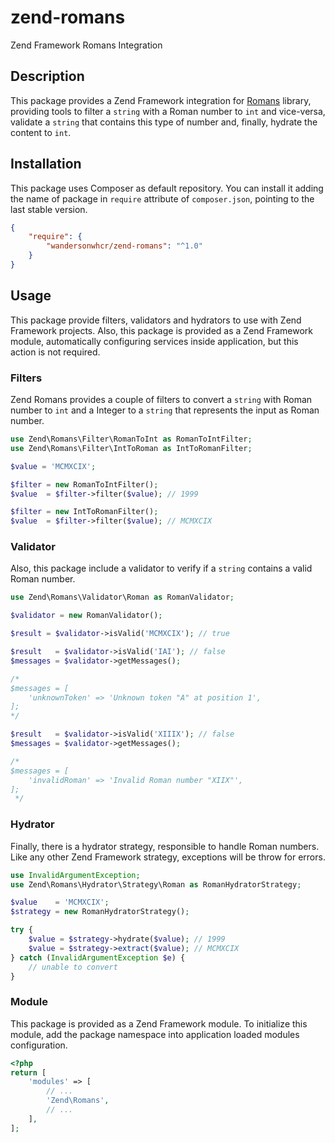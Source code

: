 # zend-romans

Zend Framework Romans Integration

## Description

This package provides a Zend Framework integration for
[Romans](https://github.com/wandersonwhcr/romans) library, providing tools to
filter a `string` with a Roman number to `int` and vice-versa, validate a
`string` that contains this type of number and, finally, hydrate the content to
`int`.

## Installation

This package uses Composer as default repository. You can install it adding the
name of package in `require` attribute of `composer.json`, pointing to the last
stable version.

```json
{
    "require": {
        "wandersonwhcr/zend-romans": "^1.0"
    }
}
```

## Usage

This package provide filters, validators and hydrators to use with Zend
Framework projects. Also, this package is provided as a Zend Framework module,
automatically configuring services inside application, but this action is not
required.

### Filters

Zend Romans provides a couple of filters to convert a `string` with Roman number
to `int` and a Integer to a `string` that represents the input as Roman number.

```php
use Zend\Romans\Filter\RomanToInt as RomanToIntFilter;
use Zend\Romans\Filter\IntToRoman as IntToRomanFilter;

$value = 'MCMXCIX';

$filter = new RomanToIntFilter();
$value  = $filter->filter($value); // 1999

$filter = new IntToRomanFilter();
$value  = $filter->filter($value); // MCMXCIX
```

### Validator

Also, this package include a validator to verify if a `string` contains a valid
Roman number.

```php
use Zend\Romans\Validator\Roman as RomanValidator;

$validator = new RomanValidator();

$result = $validator->isValid('MCMXCIX'); // true

$result   = $validator->isValid('IAI'); // false
$messages = $validator->getMessages();

/*
$messages = [
    'unknownToken' => 'Unknown token "A" at position 1',
];
*/

$result   = $validator->isValid('XIIIX'); // false
$messages = $validator->getMessages();

/*
$messages = [
    'invalidRoman' => 'Invalid Roman number "XIIX"',
];
 */
```

### Hydrator

Finally, there is a hydrator strategy, responsible to handle Roman numbers. Like
any other Zend Framework strategy, exceptions will be throw for errors.

```php
use InvalidArgumentException;
use Zend\Romans\Hydrator\Strategy\Roman as RomanHydratorStrategy;

$value    = 'MCMXCIX';
$strategy = new RomanHydratorStrategy();

try {
    $value = $strategy->hydrate($value); // 1999
    $value = $strategy->extract($value); // MCMXCIX
} catch (InvalidArgumentException $e) {
    // unable to convert
}
```

### Module

This package is provided as a Zend Framework module. To initialize this module,
add the package namespace into application loaded modules configuration.

```php
<?php
return [
    'modules' => [
        // ...
        'Zend\Romans',
        // ...
    ],
];
```

